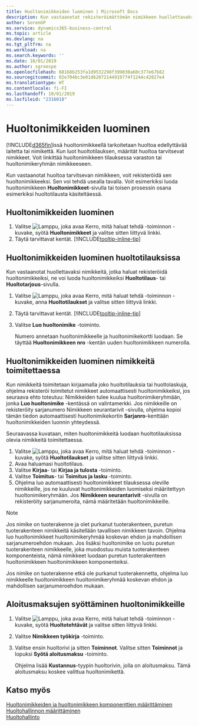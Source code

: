 ```yaml
---
title: Huoltonimikkeiden luominen | Microsoft Docs
description: Kun vastaanotat rekisteröimättömän nimikkeen huollettavaksi, sen voi rekisteröidä huoltonimikkeeksi.
author: SorenGP
ms.service: dynamics365-business-central
ms.topic: article
ms.devlang: na
ms.tgt_pltfrm: na
ms.workload: na
ms.search.keywords: ''
ms.date: 10/01/2019
ms.author: sgroespe
ms.openlocfilehash: 68168b253fa1d9532298f399030a60c377e67b82
ms.sourcegitcommit: 02e704bc3e01d62072144919774f1244c42827e4
ms.translationtype: HT
ms.contentlocale: fi-FI
ms.lasthandoff: 10/01/2019
ms.locfileid: "2316018"
---
```

# <a name="create-service-items"></a>Huoltonimikkeiden luominen
[!INCLUDE[d365fin](includes/d365fin_md.md)]issä huoltonimikkeellä tarkoitetaan huoltoa edellyttävää laitetta tai nimikettä. Kun luot huoltotilauksen, määrität huoltoa tarvitsevat nimikkeet. Voit linkittää huoltonimikkeen tilauksessa varaston tai huoltonimikeryhmän nimikkeeseen.    

Kun vastaanotat huoltoa tarvitsevan nimikkeen, voit rekisteröidä sen huoltonimikkeeksi. Sen voi tehdä usealla tavalla. Voit esimerkiksi luoda huoltonimikkeen **Huoltonimikkeet**-sivulla tai toisen prosessin osana esimerkiksi huoltotilausta käsiteltäessä.   

## <a name="to-create-a-service-item"></a>Huoltonimikkeiden luominen  
1. Valitse ![Lamppu, joka avaa Kerro, mitä haluat tehdä -toiminnon](media/ui-search/search_small.png "Kerro, mitä haluat tehdä") -kuvake, syötä **Huoltonimikkeet** ja valitse sitten liittyvä linkki.
2. Täytä tarvittavat kentät. [!INCLUDE[tooltip-inline-tip](includes/tooltip-inline-tip_md.md)]  

## <a name="to-create-service-items-within-a-service-order"></a>Huoltonimikkeiden luominen huoltotilauksissa  
Kun vastaanotat huollettavaksi nimikkeitä, jotka haluat rekisteröidä huoltonimikkeiksi, ne voi luoda huoltonimikkeiksi **Huoltotilaus**- tai **Huoltotarjous**-sivulla.  

1. Valitse ![Lamppu, joka avaa Kerro, mitä haluat tehdä -toiminnon](media/ui-search/search_small.png "Kerro, mitä haluat tehdä") -kuvake, anna **Huoltotilaukset** ja valitse sitten liittyvä linkki.  
2. Täytä tarvittavat kentät. [!INCLUDE[tooltip-inline-tip](includes/tooltip-inline-tip_md.md)]  
3. Valitse **Luo huoltonimike** -toiminto.  

    Numero annetaan huoltonimikkeelle ja huoltonimikekortti luodaan. Se täyttää **Huoltonimikkeen nro** -kentän uuden huoltonimikkeen numerolla.

## <a name="to-create-a-service-item-when-shipping-items"></a>Huoltonimikkeiden luominen nimikkeitä toimitettaessa  
Kun nimikkeitä toimitetaan kirjaamalla joko huoltotilauksia tai huoltolaskuja, ohjelma rekisteröi toimitetut nimikkeet automaattisesti huoltonimikkeiksi, jos seuraava ehto toteutuu: Nimikkeiden tulee kuulua huoltonimikeryhmään, jonka **Luo huoltonimike** -kentässä on valintamerkki. Jos nimikkeille on rekisteröity sarjanumero Nimikkeen seurantarivit -sivulla, ohjelma kopioi tämän tiedon automaattisesti huoltonimikekortin **Sarjanro**-kenttään huoltonimikkeiden luonnin yhteydessä.  

Seuraavassa kuvataan, miten huoltonimikkeitä luodaan huoltotilauksissa olevia nimikkeitä toimitettaessa.  

1. Valitse ![Lamppu, joka avaa Kerro, mitä haluat tehdä -toiminnon](media/ui-search/search_small.png "Kerro, mitä haluat tehdä") -kuvake, syötä **Huoltotilaukset** ja valitse sitten liittyvä linkki.  
2. Avaa haluamasi huoltotilaus.  
3. Valitse **Kirjaa**- tai **Kirjaa ja tulosta** -toiminto.  
4. Valitse **Toimitus**- tai **Toimitus ja lasku** -toiminto.  
5. Ohjelma luo automaattisesti huoltonimikkeet tilauksessa oleville nimikkeille, jos ne kuuluvat huoltonimikkeiden luomiseksi määritettyyn huoltonimikeryhmään. Jos **Nimikkeen seurantarivit** -sivulla on rekisteröity sarjanumeroita, nämä määritetään huoltonimikkeille.  

> [!NOTE]  
>  Jos nimike on tuoterakenne ja olet purkanut tuoterakenteen, puretun tuoterakenteen nimikkeitä käsitellään tavallisen nimikkeen tavoin. Ohjelma luo huoltonimikkeet huoltonimikeryhmää koskevan ehdon ja mahdollisen sarjanumeroehdon mukaan. Jos lisäksi huoltonimike on luotu puretun tuoterakenteen nimikkeelle, joka muodostuu muista tuoterakenteen komponenteista, nämä nimikkeet luodaan puretun tuoterakenteen huoltonimikkeen huoltonimikkeen komponenteiksi.  
>   
>  Jos nimike on tuoterakenne etkä ole purkanut tuoterakennetta, ohjelma luo nimikkeelle huoltonimikkeen huoltonimikeryhmää koskevan ehdon ja mahdollisen sarjanumeroehdon mukaan.  

## <a name="to-insert-a-starting-fee-for-a-service-item"></a>Aloitusmaksujen syöttäminen huoltonimikkeille
1. Valitse ![Lamppu, joka avaa Kerro, mitä haluat tehdä -toiminnon](media/ui-search/search_small.png "Kerro, mitä haluat tehdä") -kuvake, syötä **Huoltotehtävät** ja valitse sitten liittyvä linkki.
2. Valitse **Nimikkeen työkirja** -toiminto.
3. Valitse ensin huoltorivi ja sitten **Toiminnot**. Valitse sitten **Toiminnot** ja lopuksi **Syötä aloitusmaksu** -toiminto.  

    Ohjelma lisää **Kustannus**-tyypin huoltorivin, jolla on aloitusmaksu. Tämä aloitusmaksu koskee valittua huoltonimikettä.

## <a name="see-also"></a>Katso myös  
[Huoltonimikkeiden ja huoltonimikkeen komponenttien määrittäminen](service-how-setup-service-items.md)  
[Huoltohallinnon määrittäminen](service-setup-service.md)  
[Huoltohallinto](service-service.md)  
